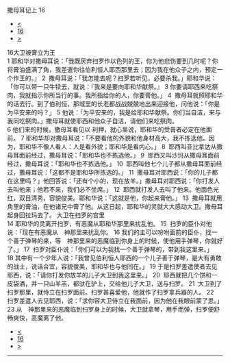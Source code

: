 ﻿





 撒母耳记上 16




* [<](bible/1SA15.md)
* [16](bible/1SA.md)
* [>](bible/1SA17.md)



 
16大卫被膏立为王  
1 耶和华对撒母耳说：「我既厌弃扫罗作以色列的王，你为他悲伤要到几时呢？你将膏油盛满了角，我差遣你往伯利恒人耶西那里去；因为我在他众子之内，预定一个作王的。」 
2  撒母耳说：「我怎能去呢？扫罗若听见，必要杀我。」耶和华说：「你可以带一只牛犊去，就说：『我来是要向耶和华献祭。』 
3 你要请耶西来吃祭肉，我就指示你所当行的事。我所指给你的人，你要膏他。」 
4  撒母耳就照耶和华的话去行。到了伯利恒，那城里的长老都战战兢兢地出来迎接他，问他说：「你是为平安来的吗？」 
5 他说：「为平安来的，我是给耶和华献祭。你们当自洁，来与我同吃祭肉。」撒母耳就使耶西和他众子自洁，请他们来吃祭肉。  
6 他们来的时候，撒母耳看见以 利押，就心里说，耶和华的受膏者必定在他面前。 
7 耶和华却对撒母耳说：「不要看他的外貌和他身材高大，我不拣选他。因为，耶和华不像人看人：人是看外貌；耶和华是看内心。」 
8  耶西叫亚比拿达从撒母耳面前经过，撒母耳说：「耶和华也不拣选他。」 
9  耶西又叫沙玛从撒母耳面前经过，撒母耳说：「耶和华也不拣选他。」 
10  耶西叫他七个儿子都从撒母耳面前经过，撒母耳说：「这都不是耶和华所拣选的。」 
11  撒母耳对耶西说：「你的儿子都在这里吗？」他回答说：「还有个小的，现在放羊。」撒母耳对耶西说：「你打发人去叫他来；他若不来，我们必不坐席。」 
12  耶西就打发人去叫了他来。他面色光红，双目清秀，容貌俊美。耶和华说：「这就是他，你起来膏他。」 
13  撒母耳就用角里的膏油，在他诸兄中膏了他。从这日起，耶和华的灵就大大感动大卫。撒母耳起身回拉玛去了。 大卫在扫罗的宫里  
14 耶和华的灵离开扫罗，有恶魔从耶和华那里来扰乱他。 
15  扫罗的臣仆对他说：「现在有恶魔从　神那里来扰乱你。 
16 我们的主可以吩咐面前的臣仆，找一个善于弹琴的来，等　神那里来的恶魔临到你身上的时候，使他用手弹琴，你就好了。」 
17  扫罗对臣仆说：「你们可以为我找一个善于弹琴的，带到我这里来。」 
18 其中有一个少年人说：「我曾见伯利恒人耶西的一个儿子善于弹琴，是大有勇敢的战士，说话合宜，容貌俊美，耶和华也与他同在。」 
19 于是扫罗差遣使者去见耶西，说：「请你打发你放羊的儿子大卫到我这里来。」 
20  耶西就把几个饼和一皮袋酒，并一只山羊羔，都驮在驴上，交给他儿子大卫，送与扫罗。 
21  大卫到了扫罗那里，就侍立在扫罗面前。扫罗甚喜爱他，他就作了扫罗拿兵器的人。 
22  扫罗差遣人去见耶西，说：「求你容大卫侍立在我面前，因为他在我眼前蒙了恩。」 
23 从　神那里来的恶魔临到扫罗身上的时候，大卫就拿琴，用手而弹，扫罗便舒畅爽快，恶魔离了他。 
* [<](bible/1SA15.md)
* [16](bible/1SA.md)
* [>](bible/1SA17.md)





---









